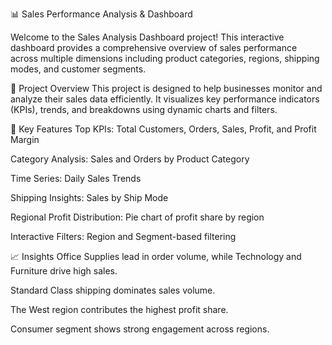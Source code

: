 📊 Sales Performance Analysis & Dashboard

Welcome to the Sales Analysis Dashboard project! This interactive dashboard provides a comprehensive overview of sales performance across multiple dimensions including product categories, regions, shipping modes, and customer segments.

🚀 Project Overview
This project is designed to help businesses monitor and analyze their sales data efficiently. It visualizes key performance indicators (KPIs), trends, and breakdowns using dynamic charts and filters.

📌 Key Features
Top KPIs: Total Customers, Orders, Sales, Profit, and Profit Margin

Category Analysis: Sales and Orders by Product Category

Time Series: Daily Sales Trends

Shipping Insights: Sales by Ship Mode

Regional Profit Distribution: Pie chart of profit share by region

Interactive Filters: Region and Segment-based filtering

📈 Insights
Office Supplies lead in order volume, while Technology and Furniture drive high sales.

Standard Class shipping dominates sales volume.

The West region contributes the highest profit share.

Consumer segment shows strong engagement across regions.
